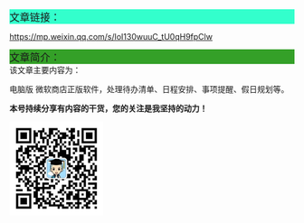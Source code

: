<div style="background-color:#33ffcc;font-size:18px">文章链接：</div>



<a href="https://mp.weixin.qq.com/s/loI130wuuC_tU0qH9fpClw" target="_blank" >https://mp.weixin.qq.com/s/loI130wuuC_tU0qH9fpClw</a>



<div style="background-color:RGB(52,160,40);font-size:18px">文章简介：</div>
该文章主要内容为：

电脑版 微软商店正版软件，处理待办清单、日程安排、事项提醒、假日规划等。



**本号持续分享有内容的干货，您的关注是我坚持的动力！**

<img src="./../../../_assets/clip_image002.jpg" style="width:33%;" />